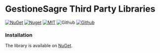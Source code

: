 # GestioneSagre Third Party Libraries

[![NuGet](https://img.shields.io/nuget/v/GestioneSagre.ThirdPartyLibraries.svg?logo=nuget&style=for-the-badge)](https://www.nuget.org/packages/GestioneSagre.ThirdPartyLibraries)
[![Nuget](https://img.shields.io/nuget/dt/GestioneSagre.ThirdPartyLibraries.svg?logo=nuget&style=for-the-badge)](https://www.nuget.org/packages/GestioneSagre.ThirdPartyLibraries)
[![MIT](https://img.shields.io/github/license/GestioneSagre/GestioneSagre.ThirdPartyLibraries?logo=github&style=for-the-badge)](https://github.com/GestioneSagre/GestioneSagre.ThirdPartyLibraries/blob/master/LICENSE)
![Github](https://img.shields.io/github/last-commit/GestioneSagre/GestioneSagre.ThirdPartyLibraries?logo=github&style=for-the-badge)
[![Github](https://img.shields.io/github/contributors/GestioneSagre/GestioneSagre.ThirdPartyLibraries?logo=github&style=for-the-badge)](https://github.com/GestioneSagre/GestioneSagre.ThirdPartyLibraries/graphs/contributors)


### Installation

The library is available on [NuGet](https://www.nuget.org/packages/GestioneSagre.ThirdPartyLibraries).
